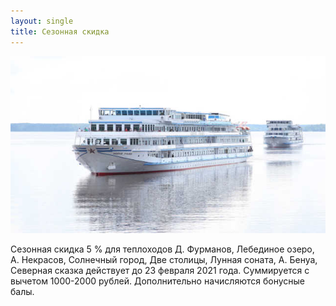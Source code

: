 ```yaml
---
layout: single
title: Сезонная скидка
---
```


!['ny'](/assets/images/banners/ships.jpg)

Сезонная скидка 5 % для теплоходов Д. Фурманов, Лебединое озеро, А. Некрасов, Солнечный город, Две столицы, Лунная соната, А. Бенуа, Северная сказка действует до 23 февраля 2021 года. Суммируется с вычетом 1000-2000 рублей. Дополнительно начисляются бонусные балы. 
